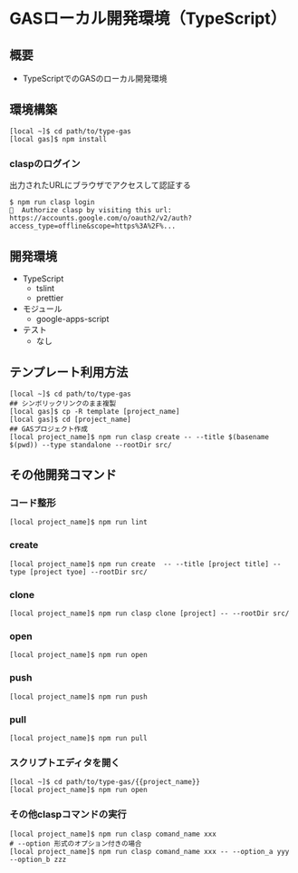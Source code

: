# GASローカル開発環境（TypeScript）

## 概要

- TypeScriptでのGASのローカル開発環境

## 環境構築

```
[local ~]$ cd path/to/type-gas
[local gas]$ npm install
```

### claspのログイン

出力されたURLにブラウザでアクセスして認証する

```
$ npm run clasp login
🔑  Authorize clasp by visiting this url:
https://accounts.google.com/o/oauth2/v2/auth?access_type=offline&scope=https%3A%2F%...
```

## 開発環境

- TypeScript
	- tslint
	- prettier
- モジュール
	- google-apps-script
- テスト
	- なし

## テンプレート利用方法

```
[local ~]$ cd path/to/type-gas
## シンボリックリンクのまま複製
[local gas]$ cp -R template [project_name]
[local gas]$ cd [project_name]
## GASプロジェクト作成
[local project_name]$ npm run clasp create -- --title $(basename $(pwd)) --type standalone --rootDir src/
```

## その他開発コマンド

### コード整形

```
[local project_name]$ npm run lint
```


### create

```
[local project_name]$ npm run create  -- --title [project title] --type [project tyoe] --rootDir src/
```

### clone

```
[local project_name]$ npm run clasp clone [project] -- --rootDir src/
```

### open

```
[local project_name]$ npm run open
```

### push

```
[local project_name]$ npm run push
```

### pull

```
[local project_name]$ npm run pull
```

### スクリプトエディタを開く

```
[local ~]$ cd path/to/type-gas/{{project_name}}
[local project_name]$ npm run open
```

### その他claspコマンドの実行

```
[local project_name]$ npm run clasp comand_name xxx
# --option 形式のオプション付きの場合
[local project_name]$ npm run clasp comand_name xxx -- --option_a yyy --option_b zzz
```
